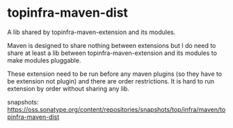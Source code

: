 # topinfra-maven-dist

A lib shared by topinfra-maven-extension and its modules.

Maven is designed to share nothing between extensions but I do need to share at least a lib between topinfra-maven-extension and its modules
 to make modules pluggable.

These extension need to be run before any maven plugins (so they have to be extension not plugin) and there are order restrictions.
It is hard to run extension by order without sharing any lib.

snapshots: https://oss.sonatype.org/content/repositories/snapshots/top/infra/maven/topinfra-maven-dist
